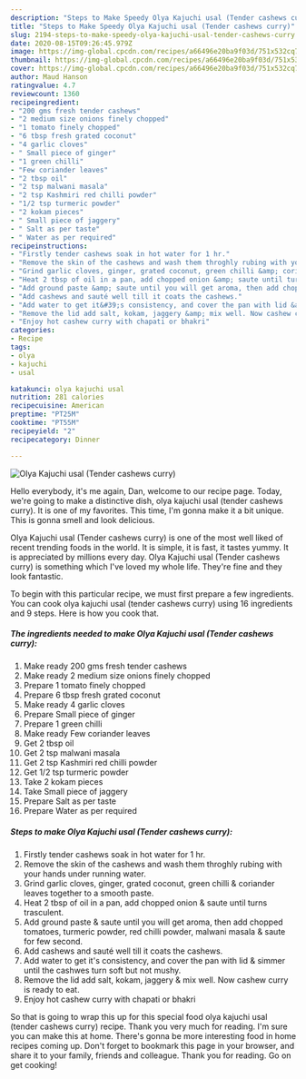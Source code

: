 ```yaml
---
description: "Steps to Make Speedy Olya Kajuchi usal (Tender cashews curry)"
title: "Steps to Make Speedy Olya Kajuchi usal (Tender cashews curry)"
slug: 2194-steps-to-make-speedy-olya-kajuchi-usal-tender-cashews-curry
date: 2020-08-15T09:26:45.979Z
image: https://img-global.cpcdn.com/recipes/a66496e20ba9f03d/751x532cq70/olya-kajuchi-usal-tender-cashews-curry-recipe-main-photo.jpg
thumbnail: https://img-global.cpcdn.com/recipes/a66496e20ba9f03d/751x532cq70/olya-kajuchi-usal-tender-cashews-curry-recipe-main-photo.jpg
cover: https://img-global.cpcdn.com/recipes/a66496e20ba9f03d/751x532cq70/olya-kajuchi-usal-tender-cashews-curry-recipe-main-photo.jpg
author: Maud Hanson
ratingvalue: 4.7
reviewcount: 1360
recipeingredient:
- "200 gms fresh tender cashews"
- "2 medium size onions finely chopped"
- "1 tomato finely chopped"
- "6 tbsp fresh grated coconut"
- "4 garlic cloves"
- " Small piece of ginger"
- "1 green chilli"
- "Few coriander leaves"
- "2 tbsp oil"
- "2 tsp malwani masala"
- "2 tsp Kashmiri red chilli powder"
- "1/2 tsp turmeric powder"
- "2 kokam pieces"
- " Small piece of jaggery"
- " Salt as per taste"
- " Water as per required"
recipeinstructions:
- "Firstly tender cashews soak in hot water for 1 hr."
- "Remove the skin of the cashews and wash them throghly rubing with your hands under running water."
- "Grind garlic cloves, ginger, grated coconut, green chilli &amp; coriander leaves together to a smooth paste."
- "Heat 2 tbsp of oil in a pan, add chopped onion &amp; saute until turns trasculent."
- "Add ground paste &amp; saute until you will get aroma, then add chopped tomatoes, turmeric powder, red chilli powder, malwani masala &amp; saute for few second."
- "Add cashews and sauté well till it coats the cashews."
- "Add water to get it&#39;s consistency, and cover the pan with lid &amp; simmer until the cashwes turn soft but not mushy."
- "Remove the lid add salt, kokam, jaggery &amp; mix well. Now cashew curry is ready to eat."
- "Enjoy hot cashew curry with chapati or bhakri"
categories:
- Recipe
tags:
- olya
- kajuchi
- usal

katakunci: olya kajuchi usal 
nutrition: 281 calories
recipecuisine: American
preptime: "PT25M"
cooktime: "PT55M"
recipeyield: "2"
recipecategory: Dinner

---
```



![Olya Kajuchi usal (Tender cashews curry)](https://img-global.cpcdn.com/recipes/a66496e20ba9f03d/751x532cq70/olya-kajuchi-usal-tender-cashews-curry-recipe-main-photo.jpg)

Hello everybody, it's me again, Dan, welcome to our recipe page. Today, we're going to make a distinctive dish, olya kajuchi usal (tender cashews curry). It is one of my favorites. This time, I'm gonna make it a bit unique. This is gonna smell and look delicious.

Olya Kajuchi usal (Tender cashews curry) is one of the most well liked of recent trending foods in the world. It is simple, it is fast, it tastes yummy. It is appreciated by millions every day. Olya Kajuchi usal (Tender cashews curry) is something which I've loved my whole life. They're fine and they look fantastic.




To begin with this particular recipe, we must first prepare a few ingredients. You can cook olya kajuchi usal (tender cashews curry) using 16 ingredients and 9 steps. Here is how you cook that.

<!--inarticleads1-->

##### The ingredients needed to make Olya Kajuchi usal (Tender cashews curry):

1. Make ready 200 gms fresh tender cashews
1. Make ready 2 medium size onions finely chopped
1. Prepare 1 tomato finely chopped
1. Prepare 6 tbsp fresh grated coconut
1. Make ready 4 garlic cloves
1. Prepare  Small piece of ginger
1. Prepare 1 green chilli
1. Make ready Few coriander leaves
1. Get 2 tbsp oil
1. Get 2 tsp malwani masala
1. Get 2 tsp Kashmiri red chilli powder
1. Get 1/2 tsp turmeric powder
1. Take 2 kokam pieces
1. Take  Small piece of jaggery
1. Prepare  Salt as per taste
1. Prepare  Water as per required




<!--inarticleads2-->

##### Steps to make Olya Kajuchi usal (Tender cashews curry):

1. Firstly tender cashews soak in hot water for 1 hr.
1. Remove the skin of the cashews and wash them throghly rubing with your hands under running water.
1. Grind garlic cloves, ginger, grated coconut, green chilli &amp; coriander leaves together to a smooth paste.
1. Heat 2 tbsp of oil in a pan, add chopped onion &amp; saute until turns trasculent.
1. Add ground paste &amp; saute until you will get aroma, then add chopped tomatoes, turmeric powder, red chilli powder, malwani masala &amp; saute for few second.
1. Add cashews and sauté well till it coats the cashews.
1. Add water to get it&#39;s consistency, and cover the pan with lid &amp; simmer until the cashwes turn soft but not mushy.
1. Remove the lid add salt, kokam, jaggery &amp; mix well. Now cashew curry is ready to eat.
1. Enjoy hot cashew curry with chapati or bhakri




So that is going to wrap this up for this special food olya kajuchi usal (tender cashews curry) recipe. Thank you very much for reading. I'm sure you can make this at home. There's gonna be more interesting food in home recipes coming up. Don't forget to bookmark this page in your browser, and share it to your family, friends and colleague. Thank you for reading. Go on get cooking!
